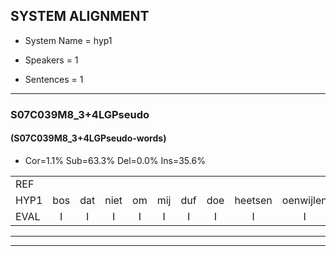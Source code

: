 
## SYSTEM ALIGNMENT

- System Name = hyp1

- Speakers = 1

- Sentences = 1

---

### S07C039M8_3+4LGPseudo

#### (S07C039M8_3+4LGPseudo-words)

- Cor=1.1%	Sub=63.3%	Del=0.0%	Ins=35.6%

|  |  |  |  |  |  |  |  |  |  |  |  |  |  |  |  |  |  |  |  |  |  |  |  |  |  |  |  |  |  |  |  |  |  |  |  |  |  |  |  |  |  |  |  |  |  |  |  |  |  |  |  |  |  |  |  |  |  |  |  |  |  |  |  |  |  |  |  |  |  |  |  |  |  |  |  |  |  |  |  |  |  |  |  |  |  |  |  |  |  |  |
|:--- |:---:|:---:|:---:|:---:|:---:|:---:|:---:|:---:|:---:|:---:|:---:|:---:|:---:|:---:|:---:|:---:|:---:|:---:|:---:|:---:|:---:|:---:|:---:|:---:|:---:|:---:|:---:|:---:|:---:|:---:|:---:|:---:|:---:|:---:|:---:|:---:|:---:|:---:|:---:|:---:|:---:|:---:|:---:|:---:|:---:|:---:|:---:|:---:|:---:|:---:|:---:|:---:|:---:|:---:|:---:|:---:|:---:|:---:|:---:|:---:|:---:|:---:|:---:|:---:|:---:|:---:|:---:|:---:|:---:|:---:|:---:|:---:|:---:|:---:|:---:|:---:|:---:|:---:|:---:|:---:|:---:|:---:|:---:|:---:|:---:|:---:|:---:|:---:|:---:|:---:|
| REF |  |  |  |  |  |  |  |  |  |  |  |  |  |  |  |  |  |  |  |  |  |  | ometuif | toejietsen | oonwijlen | jattesiet | nurudien | stoenydaas | deuveltek | juitonie | gevijdel | sidowaan | spekkeraai | * | spekkeraai | wachteniek | * | verpierik | nappegreeuw | mantaroen | schielendaspen | * | crobeklunker | * | * | kabbestepen | verwarig | * | ooiebiekje | * | fandelig | * | jalekrewen | * | smoralij | * | * | zeekvlachine | kanaroe | toineetlijgen | meitsegrok | * | kantelogsten | ondermind |  |  |  |  |  |  |  |  |  |  | * | choporatie | zennebral | * | ijraspangen | blottenduuf | * | girdofhaalder | tobbermoeit | poentalschouden | havedil | verbrakkertje | * | gerauwejaak | * | hapeneren |
| HYP1 | bos | dat | niet | om | mij | duf | doe | heetsen | oenwijlen | jat | tessiest | du | rudine | stonedas | duffeltek | jas | honie | geverdel | cidoan | spekker | rai | spekere | wachtten | neen | niek | verpier | ik | nappergreuw | mantaron | shilen | m | daspen | kron | bek | lenker | kabes | depn | verwel | rih | oh | je | wie | wiekje | fantoli | van | teli | jalle | krr | rulwen | s | moraal | lie | zek | vla | gene | kanaro | kai | neertleggen | met | e | groe | grok | kantaloogsten | ondermind | chok | ok | perati | zee | bbra | brol | eras | pan | un | blot | en | de | duif | gerdoefhelder | tober | moed | untal | shhalden | havel | del | verbrrakertje | zo | grouwe | ujak | haen | ran |
| EVAL | I | I | I | I | I | I | I | I | I | I | I | I | I | I | I | I | I | I | I | I | I | I | S | S | S | S | S | S | S | S | S | S | S | S | S | S | S | S | S | S | S | S | S | S | S | S | S | S | S | S | S | S | S | S | S | S | S | S | S | S | S | S | S |  | I | I | I | I | I | I | I | I | I | I | S | S | S | S | S | S | S | S | S | S | S | S | S | S | S | S |
---

---
